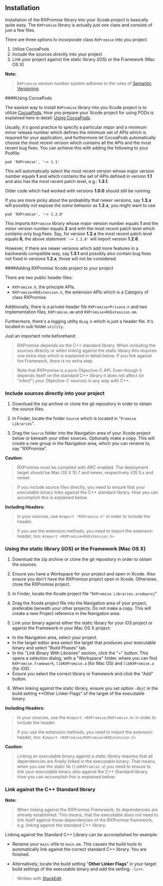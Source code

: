 ## Installation
Installation of the RXPromise library into your Xcode project is basically quite easy. The `RXPromise` library is actually just _one_ class and consists of just a few files.

There are three options to incorporate class `RXPromise` into you project:

 1. Utilize CocoaPods
 2. Include the sources directly into your project
 3. Link your project against the static library (iOS) or the Framework (Mac OS X)

**Note:**
> `RXPromise` version number system adheres to the rules of [Semantic Versioning](http://semver.org).


####Using CocoaPods

The easiest way to install `RXPromise` library into you Xcode project is to utilize [CocoaPods](http://cocoapods.org). How you prepare your Xcode project for using PODs is explained here in detail: [Using CocoaPods](http://guides.cocoapods.org/using/using-cocoapods.html).


Usually, it's good practice to specify a particular _major_ and a minimum _minor_ release number which defines the minimum set of APIs which is required for your application, and furthermore let CocoaPods automatically choose the most recent version which contains all the APIs and the most recent bug fixes. You can achieve this with adding the following to your Podfile:

`pod 'RXPromise', '~> 1.1'`

This will automatically select the most recent version whose major version number equals **1** and which contains the set of APIs defined in version **1.1** and also has the most recent patch level, e.g.:  **1.3.1**.    

Older code which had worked with versions **1.0.0** should still be running.

If you are more picky about the probability that newer versions, say **1.3.x** will possibly not expose the _same_ behavior as **1.2.x**, you might want to use

`pod 'RXPromise', '~> 1.2.0'`

This imports `RXPromise` library whose major version number equals **1** and the minor version number equals **2** and with the most recent patch level which contains only bug fixes. Say, for version **1.2.x** the most recent patch level equals **6**, the above statement `'~> 1.2.0'` will import version **1.2.6**.  

However, if there are newer versions which add more features in a backwards compatible way, say **1.3.1** and possibly also contain bug fixes not fixed in versions **1.2.x**, those will not be considered. 
    

####Adding RXPromise Xcode project to your project

There are two public header files: 

 - `RXPromise.h`,  the principle APIs.
 - `RXPromise+RXExtension.h`, the extension APIs which is a Category of class RXPromise.
 
Additionally, there is a private header file `RXPromise+Private.h` and two implementation files, `RXPromise.mm` and `RXPromise+RXExtension.mm`.

Furthermore, there's a logging utility `DLog.h` which is just a header file. It's located in sub folder `utility`.



Just an important note beforehand:  

> RXPromise depends on the C++ standard library. When including the sources directly or when linking against the static library this requires one extra step which is explained in detail below. If you link against the Framework, there is no extra step.  

> Note that RXPromise is a *pure* Objective-C API. Even though it depends itself on the standard C++ library it does not affect (or "infect") *your* Objective-C sources in any way with C++.



### Include sources directly into your project

   1. Download the zip archive or clone the git repository in order to obtain the source files. 
   
   1. In Finder, locate the folder `Source` which is located in "`Promise Libraries`". 

   1. Drag the `Source` folder into the Navigation area of your Xcode project below or beneath your other sources. Optionally make a copy. This will create a new group in the Navigation area, which you can rename to, say "RXPromise".
   
**Caution:**
> RXPromise must be compiled with ARC enabled. The deployment target should be Mac OS X 10.7 and newer, respectively iOS 5.x and newer.

> If you include source files directly, you need to ensure that your _executable_ binary links against the C++ standard library. How you can accomplish this is explained below.

**Including Headers:**

> In your sources, use  `#import "RXPromise.h"` in order to include the header. 

> If you use the extension methods, you need to import the extension header, too: `#import <RXPromise+RXExtension.h>`

 

### Using the static library (iOS) or the Framework (Mac OS X)

1. Download the zip archive or clone the git repository in order to obtain the sources. 

2. Ensure you have a Workspace for your project and open in Xcode. Also ensure you don't have the RXPromise project open in Xcode. Otherwise, close the RXPromise project. 

3. In Finder, locate the Xcode project file "`RXPromise Libraries.xcodeproj`" 

4. Drag the Xcode project file into the Navigation area of your project, preferable beneath your other projects. Do not make a copy. This will create a new Project reference in the Navigation area.

5. Link your binary against either the static library for your iOS project or against the Framework in your Mac OS X project:

- In the Navigation area, select your project. 
- In the target editor area select the target that produces your executable binary and select "Build Phases" tab. 
- In the "Link Binary With Libraries" section, click the "+" button. This opens a selection dialog, with a "Workspace" folder, where you can find `RXPromise.framework`, `libRXPromise.a` (for Mac OS) and `libRXPromise.a` (for iOS). 
- Ensure you select the correct library or framework and click the "Add" button.

6. When linking against the static library, ensure you set option `-ObjC` in the build setting **Other Linker Flags" of the target of the executable binary.

**Including Headers:**
> In your sources, use the `#import <RXPromise/RXPromise.h>` in order to include the header.

> If you use the extension methods, you need to import the extension header, too: `#import <RXPromise/RXPromise+RXExtension.h>`


**Caution:**
> Linking an executable binary against a _static library_ requires that all dependencies are finally linked in the executable binary. That means, when you use the static lib (`libRXPromise.a`) you need to ensure to link your executable binary also against the C++ Standard library. How you can accomplish this is explained below:


### Link against the C++ Standard library

 **Note:** 
> When linking against the RXPromise *Framework*, its dependencies are already established. This means, that the executable does not need to link itself against those dependencies of the RXPromise framework, e.g. linking against the standard C++ library.  


Linking against the Standard C++ Library can be accomplished for example:

  - Rename your `main.m`file to `main.mm`. This causes the build tools to automatically link against the correct standard C++ library. You are finished.

  - Alternatively, locate the build setting "**Other Linker Flags**" in your target build settings of the executable binary and *add* the setting: `-lc++`.



> Written with [StackEdit](https://stackedit.io/).